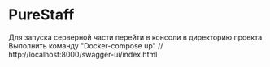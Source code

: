 # PureStaff
Для запуска серверной части перейти в консоли в директорию проекта
  Выполнить команду "Docker-compose up"
  // http://localhost:8000/swagger-ui/index.html
